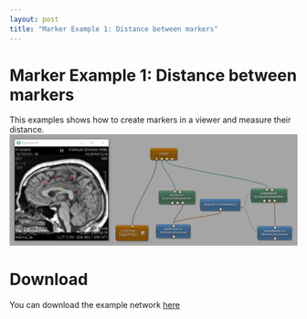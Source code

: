 ```yaml
---
layout: post
title: "Marker Example 1: Distance between markers"
---
```


# Marker Example 1: Distance between markers
This examples shows how to create markers in a viewer and measure their distance.
![Screenshot](/examples/data_objects/markers/example1/image.png)

# Download
You can download the example network [here](/examples/data_objects/markers/example1/Marker_Example1.mlab)
